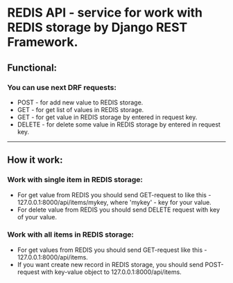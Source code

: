 # REDIS API - service for work with REDIS storage by Django REST Framework.
## Functional:
### You can use next DRF requests:
* POST - for add new value to REDIS storage.
* GET - for get list of values in REDIS storage.
* GET - for get value in REDIS storage by entered in request key.
* DELETE - for delete some value in REDIS storage by entered in request key.
---
## How it work:
### Work with single item in REDIS storage:
* For get value from REDIS you should send GET-request to like this - 127.0.0.1:8000/api/items/mykey, where 'mykey' - key for your value.
* For delete value from REDIS you should send DELETE request with key of your value.
### Work with all items in REDIS storage:
* For get values from REDIS you should send GET-request like this - 127.0.0.1:8000/api/items.
* If you want create new record in REDIS storage, you should send POST-request with key-value object to 127.0.0.1:8000/api/items.

